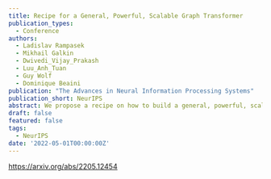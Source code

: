 ```yaml
---
title: Recipe for a General, Powerful, Scalable Graph Transformer
publication_types:
  - Conference
authors:
  - Ladislav Rampasek
  - Mikhail Galkin
  - Dwivedi_Vijay_Prakash
  - Luu_Anh_Tuan
  - Guy Wolf
  - Dominique Beaini
publication: "The Advances in Neural Information Processing Systems"
publication_short: NeurIPS
abstract: We propose a recipe on how to build a general, powerful, scalable (GPS) graph Transformer with linear complexity and state-of-the-art results on a diverse set of benchmarks. Graph Transformers (GTs) have gained popularity in the field of graph representation learning with a variety of recent publications but they lack a common foundation about what constitutes a good positional or structural encoding, and what differentiates them. In this paper, we summarize the different types of encodings with a clearer definition and categorize them as being local, global or relative. The prior GTs are constrained to small graphs with a few hundred nodes, here we propose the first architecture with a complexity linear in the number of nodes and edges O(N+E) by decoupling the local real-edge aggregation from the fully-connected Transformer. We argue that this decoupling does not negatively affect the expressivity, with our architecture being a universal function approximator on graphs. Our GPS recipe consists of choosing 3 main ingredients:(i) positional/structural encoding, (ii) local message-passing mechanism, and (iii) global attention mechanism. We provide a modular framework GraphGPS that supports multiple types of encodings and that provides efficiency and scalability both in small and large graphs. We test our architecture on 16 benchmarks and show highly competitive results in all of them, show-casing the empirical benefits gained by the modularity and the combination of different strategies.
draft: false
featured: false
tags:
  - NeurIPS
date: '2022-05-01T00:00:00Z'
---
```

https://arxiv.org/abs/2205.12454